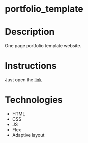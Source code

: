 # portfolio_template

# Description 
One page portfolio template website.
# Instructions 
Just open the [link](https://nbirdie.github.io/portfolio_template/)
# Technologies
* HTML
* CSS
* JS
* Flex
* Adaptive layout

